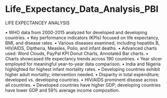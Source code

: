 # Life_Expectancy_Data_Analysis_PBI

LIFE EXPECTANCEY ANALYSIS


• WHO data from 2000-2015 analyzed for developed and developing countries.
• Key performance indicators (KPIs) focused on life expectancy, BMI, and disease rates.
• Various diseases examined, including hepatitis B, HIV/AIDS, Diptheria, Measles, Polio, and infant deaths.
• Advanced charts used: Word Clouds, PayPal KPI Donut Charts, Annotated Bar charts.
• Charts showcased life expectancy trends across 190 countries.
• Year slicer employed for meaningful year-to-year data comparison.
• India and Nigeria highlighted for highest infant mortality rates.
• Developing countries exhibit higher adult mortality; intervention needed.
• Disparity in total expenditure; developed vs. developing countries.
• HIV/AIDS prominent disease across all countries.
• Developed countries have higher GDP; developing countries have lower GDP and 59% average income composition.
